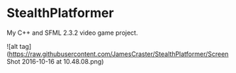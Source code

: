 # StealthPlatformer
My C++ and SFML 2.3.2 video game project.

![alt tag](https://raw.githubusercontent.com/JamesCraster/StealthPlatformer/Screen Shot 2016-10-16 at 10.48.08.png)

